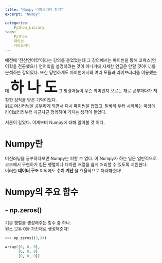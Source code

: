 ```yaml
---
title: "Numpy 라이브러리 정리"
excerpt: "Numpy"

categories:
    Python_Library
tags:
    Python
    파이썬
    라이브러리
---
```

예전에 '전산언어학'이라는 강의를 들었었는데 그 강의에서는 파이썬을 통해 코퍼스(언어학을 전공했으나 언어학을 설명하려는 것이 아니기에 자세한 언급은 안할 것이다.)를 분석하는  강의였다. 또한 당연하게도 파이썬에서의 여러 모듈과 라이브러리를 이용했는데 <font size = 10 >__하 나 도__</font> 그 명령어들이 무슨 의미인지 모르는 채로 공부하다가 처참한  성적을 받은 기억이있다.  
뒤로 머신러닝을 공부하게 되면서 다시 파이썬을 접했고, 밑바닥 부터 시작하는 마당에  라이브러리부터 차근차근 정리하며 가자는 생각이 들었다.  
  
서론이 길었다. 이제부터 Numpy에 대해 알아볼 것 이다.  
    
# Numpy란  
머신러닝을 공부하다보면 Numpy는 피할 수 없다.  이 Numpy가 하는 일은 일반적으로 코드에서 구현하기 힘든 행렬이나 다차원 배열을 쉽게 처리할 수 있도록 지원한다.  
이러한 __데이터 구조__ 이외에도 __수치 계산__ 을 효율적으로 처리해준다!  

# Numpy의 주요 함수  

## - np.zeros()  

  기본 행렬을 생성해주는 함수 중 하나.  
  원소 모두 0을 가진채로 생성해준다!  
  
  ```python  
  >>> np.zeros((3,3))  
    
  array([0, 0, 0],
        [0, 0, 0]
        [0, 0, 0])
  ```
   
  
  
  
  



